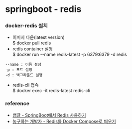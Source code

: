 # springboot - redis
### docker-redis 설치
* 이미지 다운(latest version)    
$ docker pull redis
* redis container 실행    
$ docker run --name redis-latest -p 6379:6379 -d redis
```
--name : 이름 설정
-p : 포트 설정
-d : 백그라운드 실행
```
* redis-cli 접속    
$ docker exec -it redis-latest redis-cli

### reference
* [뱀귤 - SpringBoot에서 Redis 사용하기](https://github.com/ParkJiwoon/PrivateStudy/blob/master/database/redis.md)
* [농구하는 개발자 - Redis를 Docker Compose로 띄우기](https://basketdeveloper.tistory.com/85)
